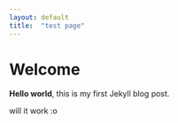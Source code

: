 ```yaml
---
layout: default
title:  "test page"
---
```


# Welcome

**Hello world**, this is my first Jekyll blog post.

will it work :o